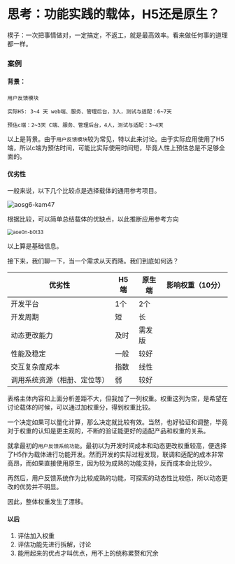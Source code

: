 # 思考：功能实践的载体，H5还是原生？

楔子：一次把事情做对，一定搞定，不返工，就是最高效率。看来做任何事的道理都一样。

### 案例

#### 背景：

```
用户反馈模块

实际H5: 3~4 天 web端、服务、管理后台，3人，测试与适配：6~7天

预估c端：2~3天 C端、服务、管理后台，4人，测试与适配：3~4天
```

以上是背景。由于`用户反馈模块`较为常见，特以此来讨论。由于实际应用使用了H5端，所以c端为预估时间，可能比实际使用时间短，毕竟人性上预估总是不足够全面的。

#### 优劣性

一般来说，以下几个比较点是选择载体的通用参考项目。

![aosg6-kam47](/Users/mac/Desktop/aosg6-kam47.jpg)

根据比较，可以简单总结载体的优缺点，以此推断应用参考方向

<img src="/Users/mac/Desktop/aoe0n-b0t33.jpg" alt="aoe0n-b0t33" style="zoom:80%;" />

以上算是基础信息。

接下来，我们聊一下，当一个需求从天而降。我们到底如何选？

| 优劣性                       | H5端 | 原生端 | 影响权重（10分） |
| ---------------------------- | ---- | ------ | ---------------- |
| 开发平台                     | 1个  | 2个    |                  |
| 开发周期                     | 短   | 长     |                  |
| 动态更改能力                 | 及时 | 需发版 |                  |
| 性能及稳定                   | 一般 | 较好   |                  |
| 交互复杂度成本               | 指数 | 线性   |                  |
| 调用系统资源（相册、定位等） | 弱   | 较好   |                  |

表格主体内容和上面分析差距不大，但我加了一列权重。权重这列为空，是希望在讨论载体的时候，可以通过加权重分，得到权重比较。

一个决定如果可以量化计算，那么决定就比较有效。当然，也好验证和调整，毕竟对于权重的认知是更主观的，不断的验证能更好的适配产品和权重的关系。

就拿最初的`用户反馈系统功能`。最初以为开发时间成本和动态更改权重较高，便选择了H5作为载体进行功能开发。然而开发的实际过程发现，联调和适配的成本非常高昂，而如果直接使用原生，因为较为成熟的功能支持，反而成本会比较少。

再然后，用户反馈系统作为比较成熟的功能，可探索的动态性比较低，所以动态更改的优势并不明显。

因此，整体权重发生了漂移。

#### 以后

1. 评估加入权重
2. 评估功能先进行拆解，讨论
3. 能用起来的优点才叫优点，用不上的统称累赘和冗余



